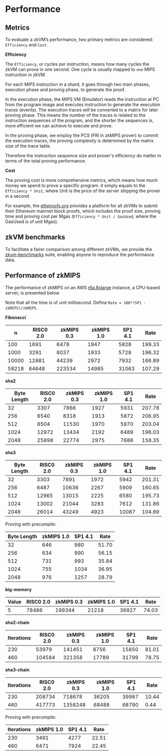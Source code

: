 # Performance

## Metrics
To evaluate a zkVM’s performance, two primary metrics are considered: `Efficiency` and `Cost`.

**Efficiency** 

The `Efficiency`, or cycles per instruction, means how many cycles the zkVM can prove in one second. One cycle is usually mapped to `one` MIPS instruction in zkVM. 

For each MIPS instruction in a shard, it goes through two main phases, execution phase and proving phase, to generate the proof. 

In the execution phase, the MIPS VM (Emulator) reads the instruction at PC from the program image and executes instruction to generate the execution traces (events). The execution traces will be converted to a matrix for later proving phase. This means the number of the traces is related to the instruction sequences of the program, and the shorter the sequences is, more efficient we can achieve to execute and prove.  

In the proving phase, we employ the PCS (FRI in zkMIPS prover) to commit the execution traces, the proving complexity is determined by the matrix size of the trace table.

Therefore the instruction sequence size and prover's efficiency do matter in terms of the total proving performance. 

**Cost**

The proving cost is more comprehensive metrics, which means how much money we spend to prove a specific program. it simply equals to the `Efficiency * Unit`, where Unit is the price of the server shipping the prover in a second. 
 

For example, the [ethproofs.org](https://ethproofs.org/) provides a platform for all zkVMs to submit their Ethereum mainnet block proofs, which includes the proof size, proving time and proving cost per Mgas (`Efficiency * Unit / GasUsed`, where the GasUsed is of unit Mgas).


## zkVM benchmarks

To facilitate a fairer comparison among different zkVMs, we provide the [zkvm-benchmarks](https://github.com/zkMIPS/zkvm-benchmarks)  suite, enabling anyone to reproduce the performance data.


## Performance of zkMIPS

The performance of zkMIPS on an AWS [r6a.8xlarge](https://instances.vantage.sh/aws/ec2/r6a.8xlarge) instance, a CPU-based server, is presented below

Note that all the time is of unit millisecond. Define `Rate = 100*(SP1 - zkMIPS)/zkMIPS`.


**Fibonacci**

| n      | RISC0 2.0  | zkMIPS 0.3 | zkMIPS 1.0 | SP1 4.1 | Rate  |
|--------|--------|--------|--------|---------|--------|
| 100    | 1691   | 6478   | 1947   | 5828    | 199.33 |
| 1000   | 3291   | 8037   | 1933   | 5728    | 196.32 |
| 10000  | 12881  | 44239  | 2972   | 7932    | 166.89 |
| 58218  | 64648  | 223534 | 14985  | 31063   | 107.29 |

**sha2**

| Byte Length | RISC0 2.0  | zkMIPS 0.3 | zkMIPS 1.0 | SP1 4.1 | Rate  |
|-------------|--------|--------|--------|-------|--------|
| 32          | 3307   | 7866   | 1927   | 5931  | 207.78 |
| 256         | 6540   | 8318   | 1913   | 5872  | 206.95 |
| 512         | 6504   | 11530  | 1970   | 5970  | 203.04 |
| 1024        | 12972  | 13434  | 2192   | 6489  | 196.03 |
| 2048        | 25898  | 22774  | 2975   | 7686  | 158.35 |

**sha3**

| Byte Length | RISC0 2.0  | zkMIPS 0.3 | zkMIPS 1.0 | SP1 4.1 | Rate  |
|-------------|--------|--------|--------|-------|--------|
| 32          | 3303   | 7891   | 1972   | 5942  | 201.31 |
| 256         | 6487   | 10636  | 2267   | 5909  | 160.65 |
| 512         | 12965  | 13015  | 2225   | 6580  | 195.73 |
| 1024        | 13002  | 21044  | 3283   | 7612  | 131.86 |
| 2048        | 26014  | 43249  | 4923   | 10087 | 104.89 |

Proving with precompile:

| Byte Length | zkMIPS 1.0 | SP1 4.1 | Rate  |
|-------------|--------|-------|-------|
| 32          | 646    | 980   | 51.70 |
| 256         | 634    | 990   | 56.15 |
| 512         | 731    | 993   | 35.84 |
| 1024        | 755    | 1034  | 36.95 |
| 2048        | 976    | 1257  | 28.79 |

**big-memory**

| Value | RISC0 2.0  | zkMIPS 0.3 | zkMIPS 1.0 | SP1 4.1 | Rate  |
|-------|---------|---------|--------|--------|-------|
| 5     | 78486   | 199344  | 21218  | 36927  | 74.03 |

**sha2-chain**

| Iterations | RISC0 2.0  | zkMIPS 0.3 | zkMIPS 1.0 | SP1 4.1 | Rate  |
|------------|--------|---------|--------|--------|-------|
| 230        | 53979  | 141451  | 8756   | 15850  | 81.01 |
| 460        | 104584 | 321358  | 17789  | 31799  | 78.75 |

**sha3-chain**

| Iterations | RISC0 2.0  | zkMIPS 0.3 | zkMIPS 1.0 | SP1 4.1 | Rate  |
|------------|---------|----------|--------|--------|-------|
| 230        | 208734  | 718678   | 36205  | 39987  | 10.44 |
| 460        | 417773  | 1358248  | 68488  | 68790  | 0.44  |

Proving with precompile:

| Iterations | zkMIPS 1.0 | SP1 4.1 | Rate  |
|------------|----------|--------|-------|
| 230        | 3491     | 4277   | 22.51 |
| 460        | 6471     | 7924   | 22.45 |
